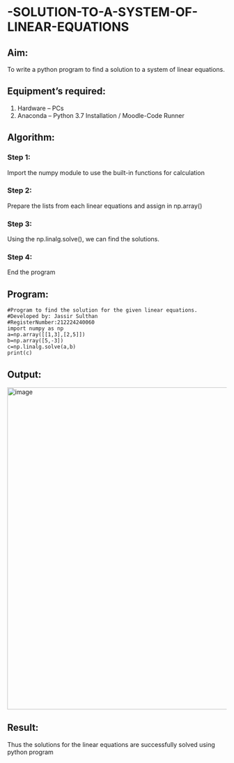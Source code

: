 # -SOLUTION-TO-A-SYSTEM-OF-LINEAR-EQUATIONS
## Aim:
To write a python program to find a solution to a system of linear equations.
## Equipment’s required:
1. 	Hardware – PCs
2. 	Anaconda – Python 3.7 Installation / Moodle-Code Runner
## Algorithm:
### Step 1: 
Import the numpy module to use the built-in functions for calculation
### Step 2: 
Prepare the lists from each linear equations and assign in np.array()
### Step 3: 
Using the np.linalg.solve(), we can find the solutions.
### Step 4: 
End the program
## Program:
```
#Program to find the solution for the given linear equations.
#Developed by: Jassir Sulthan
#RegisterNumber:212224240060
import numpy as np
a=np.array([[1,3],[2,5]])
b=np.array([5,-3])
c=np.linalg.solve(a,b)
print(c)
```

## Output:
<img width="1251" height="739" alt="image" src="https://github.com/user-attachments/assets/168b8d0f-4ff3-4405-bd11-2995f0176f3d" />


## Result: 
Thus the solutions for the linear equations are successfully solved using python program

